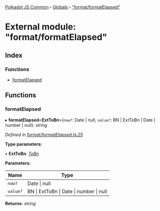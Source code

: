 [Polkadot JS Common](../README.md) › [Globals](../globals.md) › ["format/formatElapsed"](_format_formatelapsed_.md)

# External module: "format/formatElapsed"

## Index

### Functions

* [formatElapsed](_format_formatelapsed_.md#formatelapsed)

## Functions

###  formatElapsed

▸ **formatElapsed**<**ExtToBn**>(`now?`: Date | null, `value?`: BN | ExtToBn | Date | number | null): *string*

*Defined in [format/formatElapsed.ts:25](https://github.com/polkadot-js/common/blob/336df0d7/packages/util/src/format/formatElapsed.ts#L25)*

**Type parameters:**

▪ **ExtToBn**: *[ToBn](../interfaces/_types_.tobn.md)*

**Parameters:**

Name | Type |
------ | ------ |
`now?` | Date &#124; null |
`value?` | BN &#124; ExtToBn &#124; Date &#124; number &#124; null |

**Returns:** *string*
